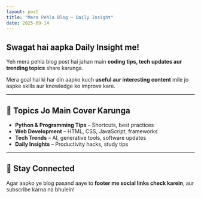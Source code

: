 ```yaml
---
layout: post
title: "Mera Pehla Blog — Daily Insight"
date: 2025-09-14
---
```


## Swagat hai aapka Daily Insight me!

Yeh mera pehla blog post hai jahan main **coding tips, tech updates aur trending topics** share karunga.  

Mera goal hai ki har din aapko kuch **useful aur interesting content** mile jo aapke skills aur knowledge ko improve kare.  

---

## 🔹 Topics Jo Main Cover Karunga

- **Python & Programming Tips** – Shortcuts, best practices  
- **Web Development** – HTML, CSS, JavaScript, frameworks  
- **Tech Trends** – AI, generative tools, software updates  
- **Daily Insights** – Productivity hacks, study tips  

---

## 🔹 Stay Connected

Agar aapko ye blog pasand aaye to **footer me social links check karein**, aur subscribe karna na bhulein!  

